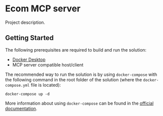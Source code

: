# Ecom MCP server

Project description.

## Getting Started

The following prerequisites are required to build and run the solution:

 - [Docker Desktop](https://www.docker.com/)
 - MCP server compatible host/client

The recommended way to run the solution is by using `docker-compose` with the following command in the root folder of the solution (where the `docker-compose.yml` file is located):

    docker-compose up -d
More information about using `docker-compose` can be found in the [official documentation](https://docs.docker.com/reference/cli/docker/compose/).